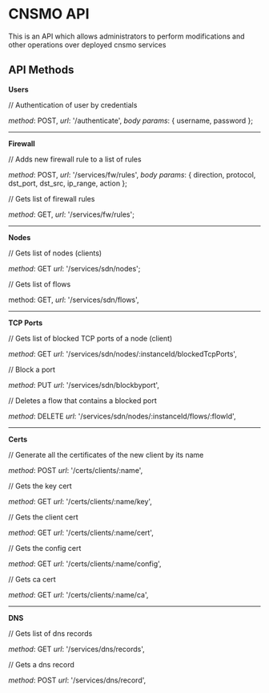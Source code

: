 # CNSMO API
This is an API which allows administrators to perform modifications and other operations over deployed cnsmo services

## API Methods

**Users**

// Authentication of user by credentials

*method*: POST, *url*: '/authenticate', *body params*: { username, password };


----------


**Firewall**

// Adds new firewall rule to a list of rules

*method*: POST, *url*: '/services/fw/rules', *body params*: { direction, protocol, dst_port, dst_src, ip_range, action };

// Gets list of firewall rules

*method*: GET, *url*: '/services/fw/rules';


----------


**Nodes**

// Gets list of nodes (clients)

*method*: GET 
*url*: '/services/sdn/nodes';

// Gets list of flows 

method: GET,
*url*: '/services/sdn/flows',


----------


**TCP Ports**

// Gets list of blocked TCP ports of a node (client)

*method*: GET
*url*: '/services/sdn/nodes/:instanceId/blockedTcpPorts',

// Block a port 

*method*: PUT
*url*: '/services/sdn/blockbyport',

// Deletes a flow that contains a blocked port

*method*: DELETE
*url*: '/services/sdn/nodes/:instanceId/flows/:flowId',


----------


**Certs**

// Generate all the certificates of the new client by its name

*method*: POST
*url*: '/certs/clients/:name',

// Gets the key cert

*method*: GET
*url*: '/certs/clients/:name/key',

// Gets the client cert

*method*: GET
*url*: '/certs/clients/:name/cert',

// Gets the config cert

*method*: GET
*url*: '/certs/clients/:name/config',

// Gets ca cert

*method*: GET
*url*: '/certs/clients/:name/ca',


----------


**DNS**

// Gets list of dns records

*method*: GET
*url*: '/services/dns/records',

// Gets a dns record

*method*: POST
*url*: '/services/dns/record',
